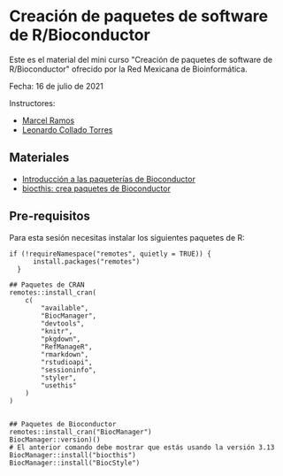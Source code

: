 # Creación de paquetes de software de R/Bioconductor

Este es el material del mini curso "Creación de paquetes de software de R/Bioconductor" ofrecido por la Red Mexicana de Bioinformática.

Fecha: 16 de julio de 2021

Instructores: 
- [Marcel Ramos](https://cunyisph.org/team/marcel-ramos/)
- [Leonardo Collado Torres](https://lcolladotor.github.io/es/) 

## Materiales

- [Introducción a las paqueterías de Bioconductor](https://docs.google.com/presentation/d/13JZEuUCvzxH9HsBMAfXBxC7TexGfSQcaPWHu4GngU58/edit#slide=id.p)
- [biocthis: crea paquetes de Bioconductor](https://speakerdeck.com/lcolladotor/biocthis-conectar2021)

## Pre-requisitos

Para esta sesión necesitas instalar los siguientes paquetes de R:

```
if (!requireNamespace("remotes", quietly = TRUE)) {
      install.packages("remotes")
  }
 
## Paquetes de CRAN
remotes::install_cran(
    c(
        "available",
        "BiocManager",
        "devtools",
        "knitr",
        "pkgdown",
        "RefManageR",
        "rmarkdown",
        "rstudioapi",
        "sessioninfo",
        "styler",
        "usethis"
    )
)
 

## Paquetes de Bioconductor
remotes::install_cran("BiocManager")
BiocManager::version)()
# El anterior comando debe mostrar que estás usando la versión 3.13
BiocManager::install("biocthis")
BiocManager::install("BiocStyle")

```

